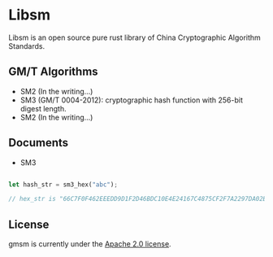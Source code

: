 # Libsm

Libsm is an open source pure rust library of China Cryptographic Algorithm Standards.

## GM/T Algorithms

* SM2 (In the writing...)
* SM3 (GM/T 0004-2012): cryptographic hash function with 256-bit digest length.
* SM2 (In the writing...)

## Documents

* SM3

```rust

let hash_str = sm3_hex("abc");

// hex_str is "66C7F0F462EEEDD9D1F2D46BDC10E4E24167C4875CF2F7A2297DA02B8F4BA8E0";

```

## License

gmsm is currently under the [Apache 2.0 license](LICENSE.txt).
